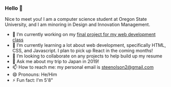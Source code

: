 ### Hello 👋

Nice to meet you! I am a computer science student at Oregon State University, and I am minoring in Design and Innovation Management.
- 🔭 I’m currently working on my [final project for my web development class](https://github.com/CS-290-nilsstreedain) 
- 🌱 I’m currently learning a lot about web development, specifically HTML, CSS, and Javascript. I plan to pick up React in the coming months!
- 👯 I’m looking to collaborate on any projects to help build up my resume
- 💬 Ask me about my trip to Japan in 2019!
- 📫 How to reach me: my personal email is steenolson2@gmail.com
- 😄 Pronouns: He/Him
- ⚡ Fun fact: I'm 5'8"
